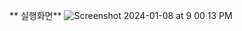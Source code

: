 ** 실행화면**
![Screenshot 2024-01-08 at 9 00 13 PM](https://github.com/Hesener/neflix/assets/91655270/b9641b3a-a61f-4b78-bb37-1f2c808ce481)
